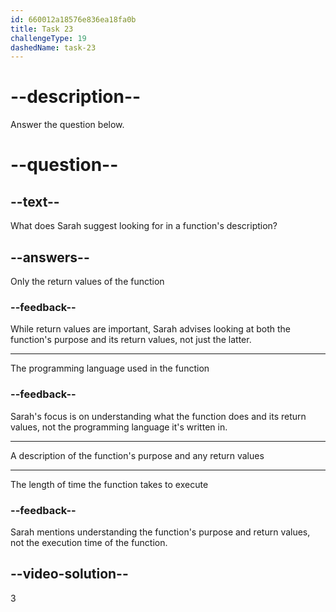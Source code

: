 ```yaml
---
id: 660012a18576e836ea18fa0b
title: Task 23
challengeType: 19
dashedName: task-23
---
```


<!--
AUDIO REFERENCE:
Sarah: Absolutely. You should look for a description of what the function does and any return values.
-->

# --description--

Answer the question below.

# --question--

## --text--

What does Sarah suggest looking for in a function's description?

## --answers--

Only the return values of the function

### --feedback--

While return values are important, Sarah advises looking at both the function's purpose and its return values, not just the latter.

---

The programming language used in the function

### --feedback--

Sarah's focus is on understanding what the function does and its return values, not the programming language it's written in.

---

A description of the function's purpose and any return values

---

The length of time the function takes to execute

### --feedback--

Sarah mentions understanding the function's purpose and return values, not the execution time of the function.

## --video-solution--

3

